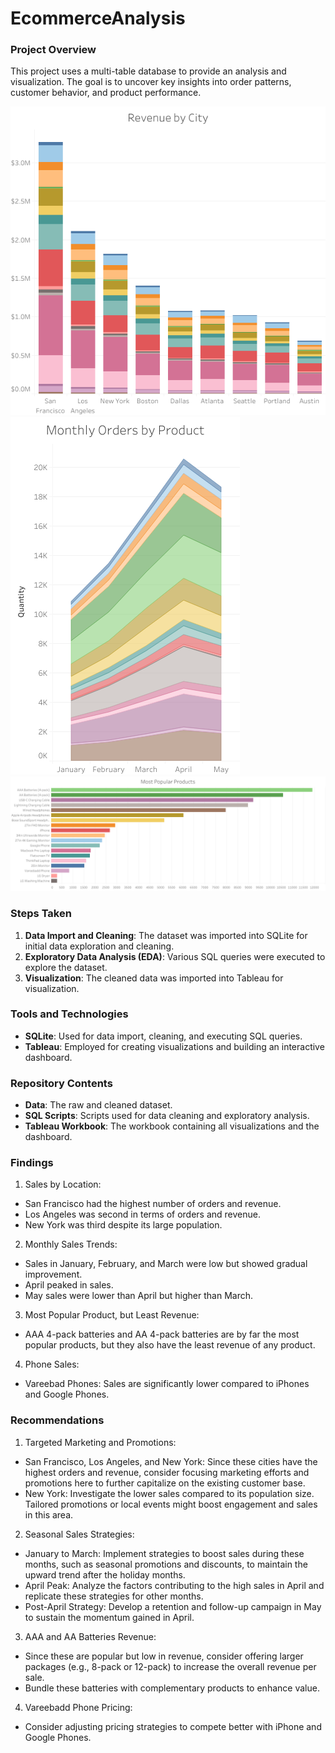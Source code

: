 # EcommerceAnalysis

### Project Overview

This project uses a multi-table database to provide an analysis and visualization. The goal is to uncover key insights into order patterns, customer behavior, and product performance.

![Alt Text](Revenue-by-City.png)
![Alt Text](Monthly-Orders-by-Product.png)
![Alt Text](Most-Popular-Products.png)

### Steps Taken

1. **Data Import and Cleaning**: The dataset was imported into SQLite for initial data exploration and cleaning.
2. **Exploratory Data Analysis (EDA)**: Various SQL queries were executed to explore the dataset.
3. **Visualization**: The cleaned data was imported into Tableau for visualization.

### Tools and Technologies

- **SQLite**: Used for data import, cleaning, and executing SQL queries.
- **Tableau**: Employed for creating visualizations and building an interactive dashboard.

### Repository Contents

- **Data**: The raw and cleaned dataset.
- **SQL Scripts**: Scripts used for data cleaning and exploratory analysis.
- **Tableau Workbook**: The workbook containing all visualizations and the dashboard.


### Findings

1. Sales by Location:

- San Francisco had the highest number of orders and revenue.
- Los Angeles was second in terms of orders and revenue.
- New York was third despite its large population.

2. Monthly Sales Trends:

- Sales in January, February, and March were low but showed gradual improvement.
- April peaked in sales.
- May sales were lower than April but higher than March.
  
3. Most Popular Product, but Least Revenue:

- AAA 4-pack batteries and AA 4-pack batteries are by far the most popular products, but they also have the least revenue of any product.

4. Phone Sales:
- Vareebad Phones: Sales are significantly lower compared to iPhones and Google Phones.


### Recommendations
1. Targeted Marketing and Promotions:
- San Francisco, Los Angeles, and New York: Since these cities have the highest orders and revenue, consider focusing marketing efforts and promotions here to further capitalize on the existing customer base.
- New York: Investigate the lower sales compared to its population size. Tailored promotions or local events might boost engagement and sales in this area.

2. Seasonal Sales Strategies:
- January to March: Implement strategies to boost sales during these months, such as seasonal promotions and discounts, to maintain the upward trend after the holiday months.
- April Peak: Analyze the factors contributing to the high sales in April and replicate these strategies for other months.
- Post-April Strategy: Develop a retention and follow-up campaign in May to sustain the momentum gained in April.

3. AAA and AA Batteries Revenue:
- Since these are popular but low in revenue, consider offering larger packages (e.g., 8-pack or 12-pack) to increase the overall revenue per sale.
- Bundle these batteries with complementary products to enhance value.

4. Vareebadd Phone Pricing:
- Consider adjusting pricing strategies to compete better with iPhone and Google Phones.

